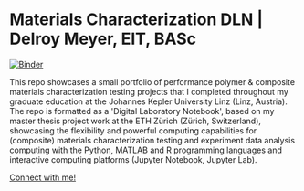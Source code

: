 # Materials Characterization DLN | Delroy Meyer, EIT, BASc


[![Binder](https://mybinder.org/badge_logo.svg)](https://mybinder.org/v2/gh/delmeyer/Polymer_Composite_Materials_Characterization-DLN__Delroy-Meyer__/master?urlpath=https%3A%2F%2Fgithub.com%2Fdelmeyer%2FPolymer_Composite_Materials_Characterization-DLN__Delroy-Meyer__%2Fblob%2Fmaster%2FDLN_0_About_Me.ipynb)

This repo showcases a small portfolio of performance polymer & composite materials characterization testing projects that I completed throughout my graduate education at the Johannes Kepler University Linz (Linz, Austria). The repo is formatted as a 'Digital Laboratory Notebook', based on my master thesis project work at the ETH Zürich (Zürich, Switzerland), showcasing the flexibility and powerful computing capabilities for (composite) materials characterization testing and experiment data analysis computing with the Python, MATLAB and R programming languages and interactive computing platforms (Jupyter Notebook, Jupyter Lab).

[Connect with me!](delroy.meyer@gmail.com)

